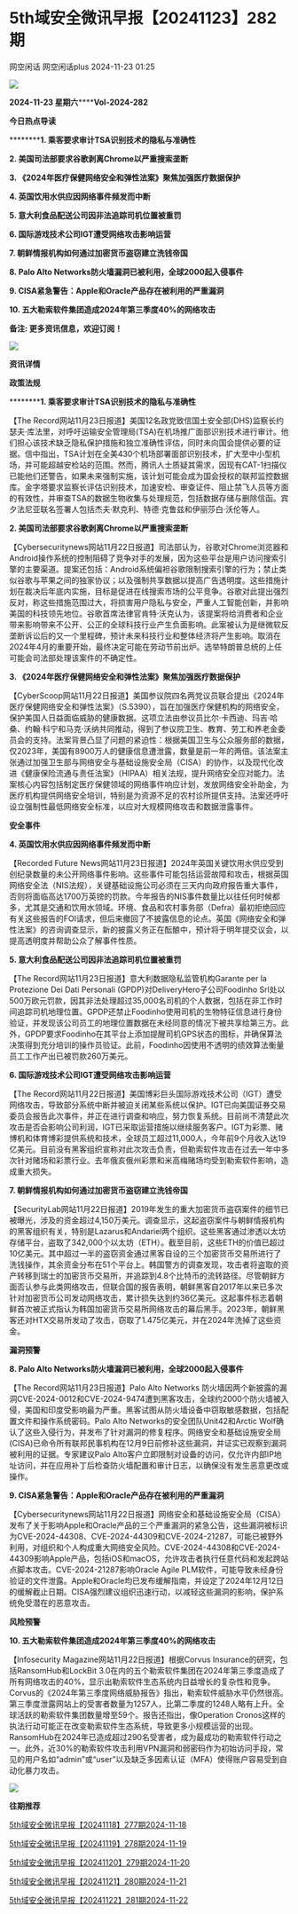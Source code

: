#  5th域安全微讯早报【20241123】282期   
网空闲话  网空闲话plus   2024-11-23 01:25  
  
![](https://mmbiz.qpic.cn/mmbiz_png/0KRmt3K30icWGLNTDTbTjZtEMiaSiaEyfljwz7JQcUp12gUGpcqeHUvBmrtfUDia0n2kYyl7Q6tUHrgrN8dOR4JsqQ/640?wx_fmt=png&from=appmsg "")  
  
**2024-11-23 星期六********Vol-2024-282**  
  
  
  
**今日热点导读**  
  
  
  
**********1. 乘客要求审计TSA识别技术的隐私与准确性**  
  
**2. 美国司法部要求谷歌剥离Chrome以严重搜索垄断**  
  
**3. 《2024年医疗保健网络安全和弹性法案》聚焦加强医疗数据保护**  
  
**4. 英国饮用水供应因网络事件频发而中断**  
  
**5. 意大利食品配送公司因非法追踪司机位置被重罚**  
  
**6. 国际游戏技术公司IGT遭受网络攻击影响运营**  
  
**7. 朝鲜情报机构如何通过加密货币盗窃建立洗钱帝国**  
  
**8. Palo Alto
Networks防火墙漏洞已被利用，全球2000起入侵事件**  
  
**9. CISA紧急警告：Apple和Oracle产品存在被利用的严重漏洞**  
  
**10. 五大勒索软件集团造成2024年第三季度40%的网络攻击**  
  
**备注: 更多资讯信息，欢迎订阅！**  
  
![](https://mmbiz.qpic.cn/mmbiz_gif/cdpEKcgoS1BicLZgU8jmicyg91xn76bzlpQheJKKianlFtD313WQNw3uOiadF1ds97PWDvXmQeaW6DnPTDQlnQU32A/640?wx_fmt=gif&wxfrom=5&wx_lazy=1 "")  
  
  
**资讯详情**  
  
  
**政策法规**  
  
  
  
**********1. 乘客要求审计TSA识别技术的隐私与准确性**  
  
【The Record网站11月23日报道】美国12名政党致信国土安全部(DHS)监察长约瑟夫·库法里，对呼吁运输安全管理局(TSA)在机场推广面部识别技术进行审计。他们担心该技术缺乏隐私保护措施和独立准确性评估，同时未向国会提供必要的证据。信中指出，TSA计划在全美430个机场部署面部识别技术，扩大至中小型机场，并可能超越安检站的范围。然而，腾讯人士质疑其需求，因现有CAT-1扫描仪已能他们还警告，如果未来强制实施，该计划可能会成为国会授权的联邦监控数据库。金字塔要求监察长评估识别技术，加速安检、审查证件、阻止禁飞人员等方面的有效性，并审查TSA的数据生物收集与处理规范，包括数据存储与删除信函。宾夕法尼亚联名签署人包括杰夫·默克利、特德·克鲁兹和伊丽莎白·沃伦等人。  
  
**2. 美国司法部要求谷歌剥离Chrome以严重搜索垄断**  
  
【Cybersecuritynews网站11月22日报道】司法部认为，谷歌对Chrome浏览器和Android操作系统的控制阻碍了竞争对手的发展，因为这些平台是用户访问搜索引擎的主要渠道。提案还包括：Android系统偏袒谷歌限制搜索引擎的行为；禁止类似谷歌与苹果之间的独家协议；以及强制共享数据以提高广告透明度。这些措施计划在裁决后年底内实施，目标是促进在线搜索市场的公平竞争。谷歌对此提出强烈反对，称这些措施范围过大，将损害用户隐私与安全，严重人工智能创新，并影响美国的科技领先地位。谷歌首席法律官肯特·沃克认为，该提案将给消费者和企业带来影响带来不公开、公正的全球科技行业产生负面影响。此案被认为是继微软反垄断诉讼后的又一个里程碑，预计未来科技行业和整体经济将产生影响。取消在2024年4月的重要开始，最终决定可能在劳动节前出炉。选举特朗普总统的上任可能会司法部处理该案件的不确定性。  
  
**3. 《2024年医疗保健网络安全和弹性法案》聚焦加强医疗数据保护**  
  
【CyberScoop网站11月22日报道】美国参议院四名两党议员联合提出《2024年医疗保健网络安全和弹性法案》（S.5390），旨在加强医疗保健机构的网络安全，保护美国人日益面临威胁的健康数据。这项立法由参议员比尔·卡西迪、玛吉·哈桑、约翰·科宁和马克·沃纳共同推动，得到了参议院卫生、教育、劳工和养老金委员会的支持。法案背景凸显了问题的紧迫性：根据美国卫生与公众服务部的数据，仅2023年，美国有8900万人的健康信息遭泄露，数量是前一年的两倍。该法案主张通过加强卫生部与网络安全与基础设施安全局（CISA）的协作，以及现代化改进《健康保险流通与责任法案》（HIPAA）相关法规，提升网络安全应对能力。法案核心内容包括制定医疗保健领域的网络事件响应计划，发放网络安全补助金，为医疗机构提供网络安全培训，特别是为资源不足的农村诊所提供支持。法案还呼吁设立强制性最低网络安全标准，以应对大规模网络攻击和数据泄露事件。  
  
**安全事件**  
  
  
  
**4. 英国饮用水供应因网络事件频发而中断**  
  
【Recorded Future News网站11月23日报道】2024年英国关键饮用水供应受到创纪录数量的未公开网络事件影响。这些事件可能包括运营故障和攻击，根据英国网络安全法（NIS法规），关键基础设施公司必须在三天内向政府报告重大事件，否则将面临高达1700万英镑的罚款。今年报告的NIS事件数量比以往任何时候都多，尤其是交通和饮用水领域。环境、食品和农村事务部（Defra）最初拒绝回应有关这些报告的FOI请求，但后来撤回了不披露信息的论点。英国《网络安全和弹性法案》的咨询调查显示，新的披露义务正在酝酿中，预计将于明年提交议会，以提高透明度并帮助公众了解事件性质。  
  
**5. 意大利食品配送公司因非法追踪司机位置被重罚**  
  
【The Record网站11月23日报道】意大利数据隐私监管机构Garante per la
Protezione Dei Dati Personali (GPDP)对DeliveryHero子公司Foodinho Srl处以500万欧元罚款，因其非法处理超过35,000名司机的个人数据，包括在非工作时间追踪司机地理位置。GPDP还禁止Foodinho使用司机的生物特征信息进行身份验证，并发现该公司员工的地理位置数据在未经同意的情况下被共享给第三方。此外，GPDP要求Foodinho在其平台上添加提醒司机GPS状态的图标，并确保算法决策得到充分培训的操作员验证。此前，Foodinho因使用不透明的绩效算法衡量员工工作产出已被罚款260万美元。  
  
**6. 国际游戏技术公司IGT遭受网络攻击影响运营**  
  
【The Record网站11月22日报道】美国博彩巨头国际游戏技术公司（IGT）遭受网络攻击，导致部分系统中断并被迫关闭某些系统以保护。IGT已向美国证券交易委员会报告此次事件，并正在进行调查和响应，努力恢复系统。目前尚不清楚此次攻击是否会影响公司利润，IGT已采取运营措施以继续服务客户。IGT为彩票、赌博机和体育博彩提供系统和技术，全球员工超过11,000人，今年前9个月收入达19亿美元。目前没有黑客组织宣称对此次攻击负责，但勒索软件攻击在过去一年中多次针对赌场和彩票行业。去年俄亥俄州彩票和米高梅赌场均受到勒索软件影响，造成重大损失。  
  
**7. 朝鲜情报机构如何通过加密货币盗窃建立洗钱帝国**  
  
【SecurityLab网站11月22日报道】2019年发生的重大加密货币盗窃案件的细节已被曝光，涉及的资金超过4,150万美元。调查显示，这起盗窃案件与朝鲜情报机构的黑客组织有关，特别是Lazarus和Andariel两个组织。这些黑客通过渗透以太坊存储平台，盗取了342,000个以太坊（ETH）。截至目前，这些ETH的价值已超过10亿美元。其中超过一半的盗窃资金通过黑客自设的三个加密货币交易所进行了洗钱操作，其余资金分布在51个平台上。韩国警方的调查发现，攻击者将盗取的资产转移到瑞士的加密货币交易所，并追踪到4.8个比特币的流转路径。尽管朝鲜方面否认参与此类网络攻击，但联合国的报告表明，朝鲜黑客自2017年以来已多次针对加密货币公司发动网络攻击，累计损失达到约36亿美元。这起事件标志着朝鲜首次被正式指认为韩国加密货币交易所网络攻击的幕后黑手。2023年，朝鲜黑客还对HTX交易所发动了攻击，窃取了1.475亿美元，并在2024年洗掉了这些资金。  
  
**漏洞预警**  
  
  
  
**8. Palo Alto
Networks防火墙漏洞已被利用，全球2000起入侵事件**  
  
【The Record网站11月23日报道】Palo Alto Networks 防火墙因两个新披露的漏洞CVE-2024-0012和CVE-2024-9474遭到黑客攻击，全球约2000个防火墙被入侵，美国和印度受影响最为严重。黑客试图从防火墙设备中窃取敏感数据，包括配置文件和操作系统密码。Palo Alto Networks的安全团队Unit42和Arctic Wolf确认了这些入侵行为，并发布了针对漏洞的修复程序。网络安全和基础设施安全局(CISA)已命令所有联邦民事机构在12月9日前修补这些漏洞，并证实已观察到漏洞被利用的证据。专家建议Palo Alto客户立即限制对设备的访问，仅允许内部IP地址访问，并在应用补丁后检查防火墙配置和审计日志，以确保没有发生恶意更改或操作。  
  
**9. CISA紧急警告：Apple和Oracle产品存在被利用的严重漏洞**  
  
【Cybersecuritynews网站11月22日报道】网络安全和基础设施安全局（CISA）发布了关于影响Apple和Oracle产品的三个严重漏洞的紧急公告，这些漏洞被标识为CVE-2024-44308、CVE-2024-44309和CVE-2024-21287，可能已被野外利用，对组织和个人构成重大网络安全风险。CVE-2024-44308和CVE-2024-44309影响Apple产品，包括iOS和macOS，允许攻击者执行任意代码和发起跨站点脚本攻击。CVE-2024-21287影响Oracle Agile PLM软件，可能导致未经身份验证的文件泄露。Apple和Oracle均已发布缓解指南，并设定了2024年12月12日的缓解截止日期。CISA强烈建议组织迅速行动，以减轻这些漏洞的影响，保护系统免受潜在的恶意攻击。  
  
**风险预警**  
  
  
  
**10. 五大勒索软件集团造成2024年第三季度40%的网络攻击**  
  
【Infosecurity Magazine网站11月22日报道】根据Corvus Insurance的研究，包括RansomHub和LockBit 3.0在内的五个勒索软件集团在2024年第三季度造成了所有网络攻击的40%，显示出勒索软件生态系统内日益增长的复杂性和竞争。Corvus的《2024年第三季度网络威胁报告》指出，勒索软件威胁水平仍然很高。第三季度泄露网站上的受害者数量为1257人，比第二季度的1248人略有上升。全球活跃的勒索软件集团数量增至59个。报告还指出，像Operation Cronos这样的执法行动可能正在改变勒索软件生态系统，导致更多小规模运营的出现。RansomHub在2024年已造成超过290名受害者，成为最成功的勒索软件行动之一。此外，近30%的勒索软件攻击利用VPN漏洞和弱密码作为初始访问手段，常见的用户名如“admin”或“user”以及缺乏多因素认证（MFA）使得账户容易受到自动化暴力攻击。  
  
![](https://mmbiz.qpic.cn/mmbiz_gif/cdpEKcgoS1BicLZgU8jmicyg91xn76bzlpQheJKKianlFtD313WQNw3uOiadF1ds97PWDvXmQeaW6DnPTDQlnQU32A/640?wx_fmt=gif&wxfrom=5&wx_lazy=1 "")  
  
  
  
**往期推荐**  
  
  
  
  
  
[5th域安全微讯早报【20241118】277期2024-11-18 ](https://mp.weixin.qq.com/s?__biz=MzkyMjQ5ODk5OA==&mid=2247505257&idx=3&sn=0e2597c3e9def318263e305c919cfb83&chksm=c1f1f7b0f6867ea643dbd41a02fd57c081acba97e5d1561ac2f23dffd42450333f30a1591e9c&scene=21#wechat_redirect)  
  
  
[5th域安全微讯早报【20241119】278期2024-11-19 ](https://mp.weixin.qq.com/s?__biz=MzkyMjQ5ODk5OA==&mid=2247505272&idx=2&sn=ce911af5b54af054bdee85b29a7c3da8&chksm=c1f1f7a1f6867eb72e9148303b5c55369a0864a9a29a15aed4f5faea06b121820ebb158e62e6&scene=21#wechat_redirect)  
  
  
[5th域安全微讯早报【20241120】279期2024-11-20 ](https://mp.weixin.qq.com/s?__biz=MzkyMjQ5ODk5OA==&mid=2247505302&idx=2&sn=d1333c91cb30a8eff97aa7d45fe68914&chksm=c1f1f74ff6867e590c2919af017a793f8c107f283f7e88879a44ee5675539e29d7716853eb2c&scene=21#wechat_redirect)  
  
  
[5th域安全微讯早报【20241121】280期2024-11-21 ](https://mp.weixin.qq.com/s?__biz=MzkyMjQ5ODk5OA==&mid=2247505344&idx=3&sn=97777c3885aa49438c6d82f162ec77d3&chksm=c1f1f719f6867e0f479bb8b5507c74af9c010a1d5093bdae4c4afad49773c7ca9f5a24c75deb&scene=21#wechat_redirect)  
  
  
[5th域安全微讯早报【20241122】281期2024-11-22 ](https://mp.weixin.qq.com/s?__biz=MzkyMjQ5ODk5OA==&mid=2247505364&idx=3&sn=3efe146754dba4b6fd86b6dd20582bd7&chksm=c1f1f70df6867e1b8dda0bd277e5623312ae770abbc89b4e83d96eb6a3b6f250c4868dc4cc24&scene=21#wechat_redirect)  
  
  
  

